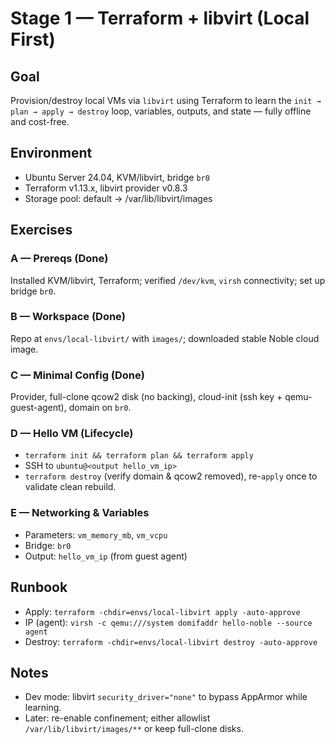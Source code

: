 # Stage 1 — Terraform + libvirt (Local First)

## Goal
Provision/destroy local VMs via `libvirt` using Terraform to learn the `init → plan → apply → destroy` loop, variables, outputs, and state — fully offline and cost-free.

## Environment
- Ubuntu Server 24.04, KVM/libvirt, bridge `br0`
- Terraform v1.13.x, libvirt provider v0.8.3
- Storage pool: default → /var/lib/libvirt/images

## Exercises

### A — Prereqs (Done)
Installed KVM/libvirt, Terraform; verified `/dev/kvm`, `virsh` connectivity; set up bridge `br0`.

### B — Workspace (Done)
Repo at `envs/local-libvirt/` with `images/`; downloaded stable Noble cloud image.

### C — Minimal Config (Done)
Provider, full-clone qcow2 disk (no backing), cloud-init (ssh key + qemu-guest-agent), domain on `br0`.

### D — Hello VM (Lifecycle)
- `terraform init && terraform plan && terraform apply`
- SSH to `ubuntu@<output hello_vm_ip>`
- `terraform destroy` (verify domain & qcow2 removed), re-`apply` once to validate clean rebuild.

### E — Networking & Variables
- Parameters: `vm_memory_mb`, `vm_vcpu`
- Bridge: `br0`
- Output: `hello_vm_ip` (from guest agent)

## Runbook
- Apply: `terraform -chdir=envs/local-libvirt apply -auto-approve`
- IP (agent): `virsh -c qemu:///system domifaddr hello-noble --source agent`
- Destroy: `terraform -chdir=envs/local-libvirt destroy -auto-approve`

## Notes
- Dev mode: libvirt `security_driver="none"` to bypass AppArmor while learning.
- Later: re-enable confinement; either allowlist `/var/lib/libvirt/images/**` or keep full-clone disks.
